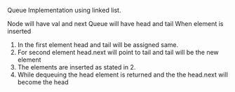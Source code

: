 Queue Implementation using linked list.

Node will have val and next
Queue will have head and tail
When element is inserted
1. In the first element head and tail will be assigned same.
2. For second element head.next will point to tail and tail will be the new element
3. The elements are inserted as stated in 2.
4. While dequeuing the head element is returned and the the head.next will become the head
